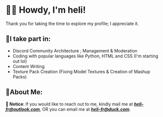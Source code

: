 # 👋🏼 Howdy, I'm heli!

Thank you for taking the time to explore my profile; I appreciate it.

## 🔹I take part in:
- Discord Community Architecture ; Management & Moderation
- Coding with popular languages like Python, HTML and CSS (I'm starting out lol)
- Content Writing
- Texture Pack Creation (Fixing Model Textures & Creation of Mashup Packs) 

## 🔹About Me:


**🔺 Notice**: If you would like to reach out to me, kindly mail me at [***heli-fr@outlook.com***](mailto:heli-fr@outlook.com), OR you can email me at [***heli-fr@duck.com***](mailto:heli-fr@duck.com).
